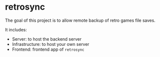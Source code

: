 # retrosync

The goal of this project is to allow remote backup of retro games file saves.

It includes: 

- Server: to host the backend server
- Infrastructure: to host your own server
- Frontend: frontend app of `retrosync`
